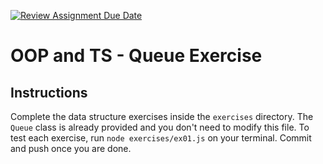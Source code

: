 [![Review Assignment Due Date](https://classroom.github.com/assets/deadline-readme-button-22041afd0340ce965d47ae6ef1cefeee28c7c493a6346c4f15d667ab976d596c.svg)](https://classroom.github.com/a/ZDYZzCv-)
# OOP and TS - Queue Exercise

## Instructions

Complete the data structure exercises inside the `exercises` directory. The `Queue` class is already provided and you don't need to modify this file. To test each exercise, run `node exercises/ex01.js` on your terminal. Commit and push once you are done.
